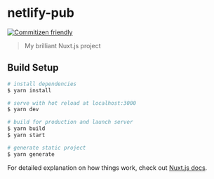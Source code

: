 # netlify-pub

[![Commitizen friendly](https://img.shields.io/badge/commitizen-friendly-brightgreen.svg)](http://commitizen.github.io/cz-cli/)

> My brilliant Nuxt.js project

## Build Setup

``` bash
# install dependencies
$ yarn install

# serve with hot reload at localhost:3000
$ yarn dev

# build for production and launch server
$ yarn build
$ yarn start

# generate static project
$ yarn generate
```

For detailed explanation on how things work, check out [Nuxt.js docs](https://nuxtjs.org).
